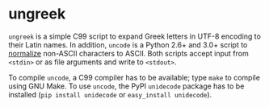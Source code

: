 ungreek
=======

`ungreek` is a simple C99 script to expand Greek letters in UTF-8 encoding to their Latin names.
In addition, `uncode` is a Python 2.6+ and 3.0+ script to [normalize][NIH] non-ASCII characters to ASCII.
Both scripts accept input from `<stdin>` or as file arguments and write to `<stdout>`.

To compile `uncode`, a C99 compiler has to be available; type `make` to compile using GNU Make.
To use `uncode`, the PyPI `unidecode` package has to be installed (`pip install unidecode` or `easy_install unidecode`). 

[NIH]: http://lexsrv2.nlm.nih.gov/LexSysGroup/Projects/lvg/2011/docs/designDoc/UDF/unicode/unicodeToAscii.html
